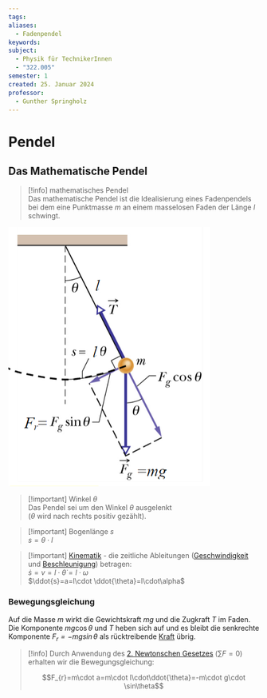 ```yaml
---
tags: 
aliases:
  - Fadenpendel
keywords: 
subject:
  - Physik für TechnikerInnen
  - "322.005"
semester: 1
created: 25. Januar 2024
professor:
  - Gunther Springholz
---
```

 

# Pendel

## Das Mathematische Pendel

>[!info] mathematisches Pendel  
> Das mathematische Pendel ist die Idealisierung eines Fadenpendels bei dem eine Punktmasse $m$ an einem masselosen Faden der Länge $l$ schwingt.

![InlineR|300](assets/Pasted%20image%2020240125163942.png)

> [!important] Winkel $\theta$  
> Das Pendel sei um den Winkel $\theta$ ausgelenkt  
> ($\theta$ wird nach rechts positiv gezählt).

> [!important] Bogenlänge $s$  
> $s=\theta \cdot l$

> [!important] [Kinematik](Kinematik.md) - die zeitliche Ableitungen ([Geschwindigkeit](Kinematik.md) und [Beschleunigung](Kinematik.md)) betragen:  
> $\dot{s}=v=l\cdot\dot{\theta}=l\cdot\omega$  
> $\ddot{s}=a=l\cdot \ddot{\theta}=l\cdot\alpha$

### Bewegungsgleichung

Auf die Masse $m$ wirkt die Gewichtskraft $mg$ und die Zugkraft $T$ im Faden.  
Die Komponente $mg\cos\theta$ und $T$ heben sich auf und es bleibt die senkrechte Komponente *$F_{r}=-mg\sin\theta$* als rücktreibende [Kraft](Kraft.md) übrig.

> [!info] Durch Anwendung des [2. Newtonschen Gesetzes](Kraft.md) ($\sum F=0$) erhalten wir die Bewegungsgleichung:  
>
> $$F_{r}=m\cdot a=m\cdot l\cdot\ddot{\theta}=-m\cdot g\cdot \sin\theta$$